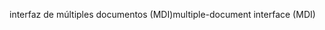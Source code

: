 <span data-ttu-id="1169d-101">interfaz de múltiples documentos (MDI)</span><span class="sxs-lookup"><span data-stu-id="1169d-101">multiple-document interface (MDI)</span></span>